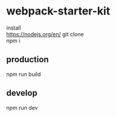 # webpack-starter-kit
  install <br>https://nodejs.org/en/
  git clone<br>
  npm i<br>
## production<br>
  npm run build<br>
## develop<br>
  npm run dev<br>
